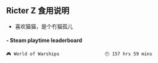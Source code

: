 ## Ricter Z 食用说明
- 喜欢猫猫，是个冇猫孤儿

<!-- steam-box start -->
#### - Steam playtime leaderboard
```text
🎮 World of Warships                 🕘 157 hrs 59 mins
```
<!-- Powered by https://github.com/YouEclipse/steam-box . -->
<!-- steam-box end -->
